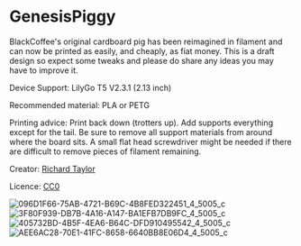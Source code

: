 # GenesisPiggy

BlackCoffee's original cardboard pig has been reimagined in filament and can now be printed as easily, and cheaply, as fiat money. This is a draft design so expect some tweaks and please do share any ideas you may have to improve it.

Device Support: LilyGo T5 V2.3.1 (2.13 inch)

Recommended material: PLA or PETG

Printing advice: Print back down (trotters up). Add supports everything except for the tail. Be sure to remove all support materials from around where the board sits. A small flat head screwdriver might be needed if there are difficult to remove pieces of filament remaining.

Creator: [Richard Taylor](https://njump.me/npub1dwekunm9w9agazkwcq88ymxmj0j3qgxcu4mwfqnjqvyusa9cuxrs0wsqel)

Licence: [CC0](https://creativecommons.org/publicdomain/zero/1.0/)

![096D1F66-75AB-4721-B69C-4B8FED322451_4_5005_c](https://github.com/LightningPiggy/cases/assets/115934595/cd32b158-bd7f-4ef6-ae64-35dc0352040e)
![3F80F939-DB7B-4A16-A147-BA1EFB7DB9FC_4_5005_c](https://github.com/LightningPiggy/cases/assets/115934595/8f939431-bd5b-43ca-ad09-fadd6edae5a0)
![405732BD-4B5F-4EA6-B64C-DFD910495542_4_5005_c](https://github.com/LightningPiggy/cases/assets/115934595/09f1d23f-b63a-4429-8d6f-ba13d2868ada)
![AEE6AC28-70E1-41FC-8658-6640BB8E06D4_4_5005_c](https://github.com/LightningPiggy/cases/assets/115934595/b8e7fd5f-fabc-489d-a876-fd4c8eb44b28)
